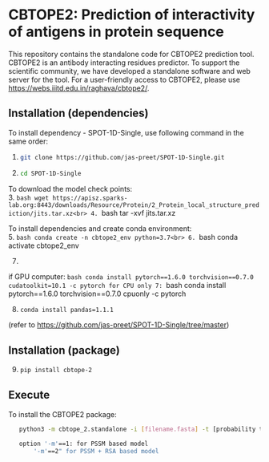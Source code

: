 # CBTOPE2: Prediction of interactivity of antigens in protein sequence

This repository contains the standalone code for CBTOPE2 prediction tool. CBTOPE2 is an antibody interacting residues predictor. To support the scientific community, we have developed a standalone software and web server for the tool. For a user-friendly access to CBTOPE2, please use https://webs.iiitd.edu.in/raghava/cbtope2/.

## Installation (dependencies)

To install dependency - SPOT-1D-Single, use following command in the same order:
1. ```bash
   git clone https://github.com/jas-preet/SPOT-1D-Single.git
2. ```bash
   cd SPOT-1D-Single

To download the model check points:<br>
3. ```bash
   wget https://apisz.sparks-lab.org:8443/downloads/Resource/Protein/2_Protein_local_structure_prediction/jits.tar.xz<br>
4. ```bash
   tar -xvf jits.tar.xz

To install dependencies and create conda environment:<br>
5. ```bash
   conda create -n cbtope2_env python=3.7<br>
6. ```bash
   conda activate cbtope2_env

7. 
  if GPU computer: ```bash
     conda install pytorch==1.6.0 torchvision==0.7.0 cudatoolkit=10.1 -c pytorch
  for CPU only 7: ```bash
     conda install pytorch==1.6.0 torchvision==0.7.0 cpuonly -c pytorch

8. ```bash
   conda install pandas=1.1.1

(refer to https://github.com/jas-preet/SPOT-1D-Single/tree/master)

## Installation (package)

9. ```bash
   pip install cbtope-2

## Execute

To install the CBTOPE2 package:
```bash
   python3 -m cbtope_2.standalone -i [filename.fasta] -t [probability threshold = 0.5] -m [1,2]

   option '-m'==1: for PSSM based model
       '-m'==2" for PSSM + RSA based model
    

